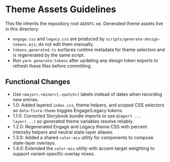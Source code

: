 # Theme Assets Guidelines

This file inherits the repository root `AGENTS.md`. Generated theme assets live in this directory.

- `engage.css` and `legacy.css` are produced by `scripts/generate-design-tokens.mjs`; do not edit them manually.
- `tokens.generated.ts` surfaces runtime metadata for theme selection and is regenerated by the same script.
- Run `yarn generate:tokens` after updating any design token exports to refresh these files before committing.

## Functional Changes
- Use `<major>.<minor>[.<patch>]` labels instead of dates when recording new entries.
- 1.0: Added layered `index.css`, theme helpers, and scoped CSS selectors so `data-fivra-theme` toggles Engage/Legacy tokens.
- 1.1.0: Corrected Storybook bundle imports to use `@import ... layer(...)` so generated theme variables resolve reliably.
- 1.2.0: Regenerated Engage and Legacy theme CSS with percent intensity helpers and neutral state-layer aliases.
- 1.3.0: Added a shared `color-mix` utility for components to compose state-layer overlays.
- 1.4.0: Extended the `color-mix` utility with accent-target weighting to support variant-specific overlay mixes.
